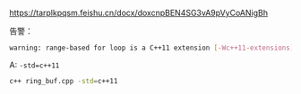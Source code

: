 https://tarplkpqsm.feishu.cn/docx/doxcnpBEN4SG3vA9pVyCoANigBh

告警：

```bash
warning: range-based for loop is a C++11 extension [-Wc++11-extensions]
```

A:
`-std=c++11`

```bash
c++ ring_buf.cpp -std=c++11
```